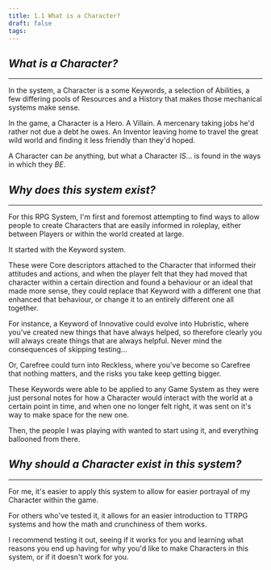 ```yaml
---
title: 1.1 What is a Character?
draft: false
tags:
---
```

## *What is a Character?*
___
In the system, a Character is a some Keywords, a selection of Abilities, a few differing pools of Resources and a History that makes those mechanical systems make sense.

In the game, a Character is a Hero. A Villain. A mercenary taking jobs he'd rather not due a debt he owes. An Inventor leaving home to travel the great wild world and finding it less friendly than they'd hoped.

A Character can *be* anything, but what a Character *IS*... is found in the ways in which they *BE*. 

## *Why does this system exist?*
___
For this RPG System, I'm first and foremost attempting to find ways to allow people to create Characters that are easily informed in roleplay, either between Players or within the world created at large.

It started with the Keyword system. 

These were Core descriptors attached to the Character that informed their attitudes and actions, and when the player felt that they had moved that character within a certain direction and found a behaviour or an ideal that made more sense, they could replace that Keyword with a different one that enhanced that behaviour, or change it to an entirely different one all together.

For instance, a Keyword of Innovative could evolve into Hubristic, where you've created new things that have always helped, so therefore clearly you will always create things that are always helpful. 
Never mind the consequences of skipping testing...

Or, Carefree could turn into Reckless, where you've become so Carefree that nothing matters, and the risks you take keep getting bigger.

These Keywords were able to be applied to any Game System as they were just personal notes for how a Character would interact with the world at a certain point in time, and when one no longer felt right, it was sent on it's way to make space for the new one.

Then, the people I was playing with wanted to start using it, and everything ballooned from there.

## *Why should a Character exist in this system?*
___
For me, it's easier to apply this system to allow for easier portrayal of my Character within the game. 

For others who've tested it, it allows for an easier introduction to TTRPG systems and how the math  and crunchiness of them works.

I recommend testing it out, seeing if it works for you and learning what reasons you end up having for why you'd like to make Characters in this system, or if it doesn't work for you.